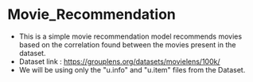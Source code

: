 # Movie_Recommendation

- This is a simple movie recommendation model recommends movies based on the correlation found between the movies present in the dataset.
- Dataset link : https://grouplens.org/datasets/movielens/100k/
- We will be using only the "u.info" and "u.item" files from the Dataset.
